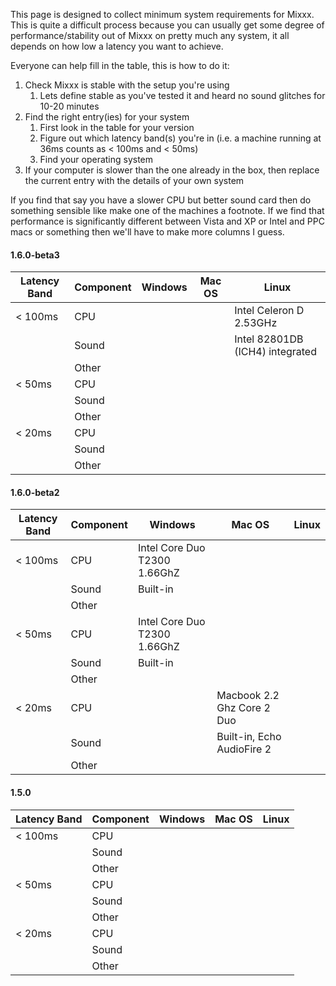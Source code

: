 This page is designed to collect minimum system requirements for Mixxx.
This is quite a difficult process because you can usually get some
degree of performance/stability out of Mixxx on pretty much any system,
it all depends on how low a latency you want to achieve.

Everyone can help fill in the table, this is how to do it:

1.  Check Mixxx is stable with the setup you're using
    1.  Lets define stable as you've tested it and heard no sound
        glitches for 10-20 minutes
2.  Find the right entry(ies) for your system
    1.  First look in the table for your version
    2.  Figure out which latency band(s) you're in (i.e. a machine
        running at 36ms counts as \< 100ms and \< 50ms)
    3.  Find your operating system
3.  If your computer is slower than the one already in the box, then
    replace the current entry with the details of your own system

If you find that say you have a slower CPU but better sound card then do
something sensible like make one of the machines a footnote. If we find
that performance is significantly different between Vista and XP or
Intel and PPC macs or something then we'll have to make more columns I
guess.

#### 1.6.0-beta3

| Latency Band | Component | Windows | Mac OS | Linux                           |
| ------------ | --------- | ------- | ------ | ------------------------------- |
| \< 100ms     | CPU       |         |        | Intel Celeron D 2.53GHz         |
|              | Sound     |         |        | Intel 82801DB (ICH4) integrated |
|              | Other     |         |        |                                 |
| \< 50ms      | CPU       |         |        |                                 |
|              | Sound     |         |        |                                 |
|              | Other     |         |        |                                 |
| \< 20ms      | CPU       |         |        |                                 |
|              | Sound     |         |        |                                 |
|              | Other     |         |        |                                 |

#### 1.6.0-beta2

| Latency Band | Component | Windows                      | Mac OS                     | Linux |
| ------------ | --------- | ---------------------------- | -------------------------- | ----- |
| \< 100ms     | CPU       | Intel Core Duo T2300 1.66GhZ |                            |       |
|              | Sound     | Built-in                     |                            |       |
|              | Other     |                              |                            |       |
| \< 50ms      | CPU       | Intel Core Duo T2300 1.66GhZ |                            |       |
|              | Sound     | Built-in                     |                            |       |
|              | Other     |                              |                            |       |
| \< 20ms      | CPU       |                              | Macbook 2.2 Ghz Core 2 Duo |       |
|              | Sound     |                              | Built-in, Echo AudioFire 2 |       |
|              | Other     |                              |                            |       |

#### 1.5.0

| Latency Band | Component | Windows | Mac OS | Linux |
| ------------ | --------- | ------- | ------ | ----- |
| \< 100ms     | CPU       |         |        |       |
|              | Sound     |         |        |       |
|              | Other     |         |        |       |
| \< 50ms      | CPU       |         |        |       |
|              | Sound     |         |        |       |
|              | Other     |         |        |       |
| \< 20ms      | CPU       |         |        |       |
|              | Sound     |         |        |       |
|              | Other     |         |        |       |
